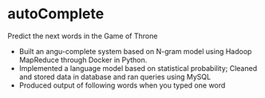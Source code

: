 # autoComplete

Predict the next words in the Game of Throne
- Built an angu-complete system based on N-gram model using Hadoop MapReduce through Docker in Python.
- Implemented a language model based on statistical probability; Cleaned and stored data in database and ran queries using MySQL
- Produced output of following words when you typed one word
